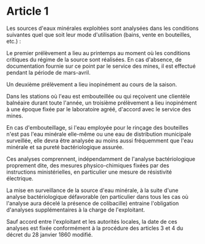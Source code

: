 # Article 1

Les sources d'eaux minérales exploitées sont analysées dans les conditions suivantes quel que soit leur mode d'utilisation (bains, vente en bouteilles, etc.) :

Le premier prélèvement a lieu au printemps au moment où les conditions critiques du régime de la source sont réalisées. En cas d'absence, de documentation fournie sur ce point par le service des mines, il est effectué pendant la période de mars-avril.

Un deuxième prélèvement a lieu inopinément au cours de la saison.

Dans les stations où l'eau est embouteillée ou qui reçoivent une clientèle balnéaire durant toute l'année, un troisième prélèvement a lieu inopinément à une époque fixée par le laboratoire agréé, d'accord avec le service des mines.

En cas d'embouteillage, si l'eau employée pour le rinçage des bouteilles n'est pas l'eau minérale elle-même ou une eau de distribution municipale surveillée, elle devra être analysée au moins aussi fréquemment que l'eau minérale et sa pureté bactériologique assurée.

Ces analyses comprennent, indépendamment de l'analyse bactériologique proprement dite, des mesures physico-chimiques fixées par des instructions ministérielles, en particulier une mesure de résistivité électrique.

La mise en surveillance de la source d'eau minérale, à la suite d'une analyse bactériologique défavorable (en particulier dans tous les cas où l'analyse aura décelé la présence de colibacille) entraine l'obligation d'analyses supplémentaires à la charge de l'exploitant.

Sauf accord entre l'exploitant et les autorités locales, la date de ces analyses est fixée conformément à la procédure des articles 3 et 4 du décret du 28 janvier 1860 modifié.
